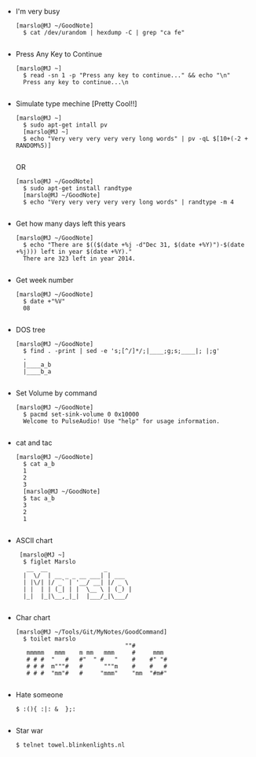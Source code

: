 - I'm very busy
    <pre><code>[marslo@MJ ~/GoodNote]
    $ cat /dev/urandom | hexdump -C | grep "ca fe"
    </code></pre>

- Press Any Key to Continue
    <pre><code>[marslo@MJ ~]
    $ read -sn 1 -p "Press any key to continue..." && echo "\n"
    Press any key to continue...\n
    </code></pre>

- Simulate type mechine [Pretty Cool!!]
    <pre><code>[marslo@MJ ~]
    $ sudo apt-get intall pv
    [marslo@MJ ~]
    $ echo "Very very very very very long words" | pv -qL $[10+(-2 + RANDOM%5)]
    </code></pre>
    OR
    <pre><code>[marslo@MJ ~/GoodNote]
    $ sudo apt-get install randtype
    [marslo@MJ ~/GoodNote]
    $ echo "Very very very very very long words" | randtype -m 4
    </code></pre>

- Get how many days left this years
    <pre><code>[marslo@MJ ~/GoodNote]
    $ echo "There are $(($(date +%j -d"Dec 31, $(date +%Y)")-$(date +%j))) left in year $(date +%Y)."
    There are 323 left in year 2014.
    </code></pre>

- Get week number
    <pre><code>[marslo@MJ ~/GoodNote]
    $ date +"%V"
    08
    </code></pre>

- DOS tree
    <pre><code>[marslo@MJ ~/GoodNote]
    $ find . -print | sed -e 's;[^/]*/;|____;g;s;____|; |;g'
    .
    |____a_b
    |____b_a
    </code></pre>

- Set Volume by command
    <pre><code>[marslo@MJ ~/GoodNote]
    $ pacmd set-sink-volume 0 0x10000
    Welcome to PulseAudio! Use "help" for usage information.
    </code></pre>

- cat and tac
    <pre><code>[marslo@MJ ~/GoodNote]
    $ cat a_b
    1
    2
    3
    [marslo@MJ ~/GoodNote]
    $ tac a_b
    3
    2
    1
    </code></pre>

- ASCII chart
    <pre><code> [marslo@MJ ~]
    $ figlet Marslo
     __  __                _
    |  \/  | __ _ _ __ ___| | ___
    | |\/| |/ _` | '__/ __| |/ _ \
    | |  | | (_| | |  \__ \ | (_) |
    |_|  |_|\__,_|_|  |___/_|\___/
    </code></pre>

- Char chart
    <pre><code>[marslo@MJ ~/Tools/Git/MyNotes/GoodCommand]
    $ toilet marslo
                                 ""#
     mmmmm   mmm    m mm   mmm     #     mmm
     # # #  "   #   #"  " #   "    #    #" "#
     # # #  m"""#   #      """m    #    #   #
     # # #  "mm"#   #     "mmm"    "mm  "#m#"
    </code></pre>

- Hate someone
    <pre><code>$ :(){ :|: &  };:
    </code></pre>

- Star war
    <pre><code>$ telnet towel.blinkenlights.nl
    </code></pre>
